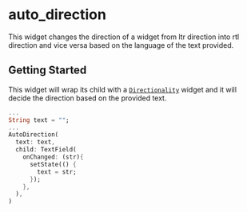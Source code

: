 # auto_direction

This widget changes the direction of a widget from ltr direction into rtl direction and vice versa based on the language of the text provided.

## Getting Started

This widget will wrap its child with a [`Directionality`](https://api.flutter.dev/flutter/widgets/Directionality-class.html) widget and it will decide the direction based on the provided text.

```dart
...
String text = "";
...
AutoDirection(
  text: text,
  child: TextField(
    onChanged: (str){
      setState(() {
        text = str;
      });
    },
  ),
)
```
